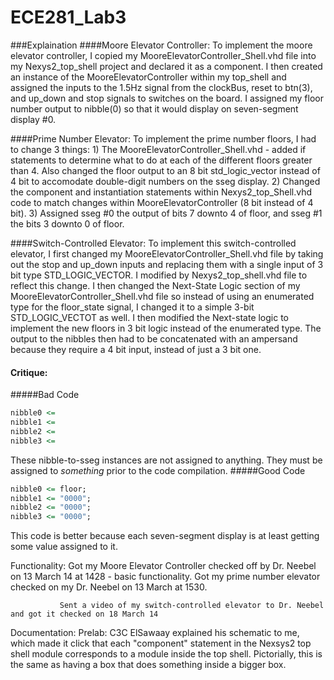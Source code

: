 ECE281_Lab3
===========
###Explaination
####Moore Elevator Controller:
  To implement the moore elevator controller, I copied my MooreElevatorController_Shell.vhd file into my Nexys2_top_shell project and declared it as a component. I then created an instance of the MooreElevatorController within my top_shell and assigned the inputs to the 1.5Hz signal from the clockBus, reset to btn(3), and up_down and stop signals to switches on the board. I assigned my floor number output to nibble(0) so that it would display on seven-segment display #0. 
  
####Prime Number Elevator:
  To implement the prime number floors, I had to change 3 things: 1) The MooreElevatorController_Shell.vhd - added if statements to determine what to do at each of the different floors greater than 4. Also changed the floor output to an 8 bit std_logic_vector instead of 4 bit to accomodate double-digit numbers on the sseg display. 2) Changed the component and instantiation statements within Nexys2_top_Shell.vhd code to match changes within MooreElevatorController (8 bit instead of 4 bit). 3) Assigned sseg #0 the output of bits 7 downto 4 of floor, and sseg #1 the bits 3 downto 0 of floor.
  
####Switch-Controlled Elevator:
  To implement this switch-controlled elevator, I first changed my MooreElevatorController_Shell.vhd file by taking out the stop and up_down inputs and replacing them with a single input of 3 bit type STD_LOGIC_VECTOR. I modified by Nexys2_top_shell.vhd file to reflect this change. I then changed the Next-State Logic section of my MooreElevatorController_Shell.vhd file so instead of using an enumerated type for the floor_state signal, I changed it to a simple 3-bit STD_LOGIC_VECTOT as well. I then modified the Next-state logic to implement the new floors in 3 bit logic instead of the enumerated type. The output to the nibbles then had to be concatenated with an ampersand because they require a 4 bit input, instead of just a 3 bit one.
  
#### Critique:
#####Bad Code
```vhdl
nibble0 <= 
nibble1 <= 
nibble2 <= 
nibble3 <= 
```
These nibble-to-sseg instances are not assigned to anything. They must be assigned to _something_ prior to the code compilation. 
#####Good Code
```vhdl
nibble0 <= floor;
nibble1 <= "0000";
nibble2 <= "0000";
nibble3 <= "0000";
```
This code is better because each seven-segment display is at least getting some value assigned to it.

Functionality: Got my Moore Elevator Controller checked off by Dr. Neebel on 13 March 14 at 1428 - basic functionality.
               Got my prime number elevator checked on my Dr. Neebel on 13 March at 1530. 
               
               Sent a video of my switch-controlled elevator to Dr. Neebel and got it checked on 18 March 14

Documentation: Prelab: C3C ElSawaay explained his schematic to me, which made it click that each "component" statement in the Nexsys2 top shell module corresponds to a module inside the top shell. Pictorially, this is the same as having a box that does something inside a bigger box.
